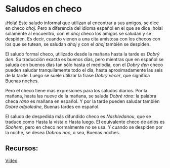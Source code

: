 # Saludos en checo

¡Hola! Este saludo informal que utilizan al encontrar a sus amigos, se dice en checo *ahoj*. Pero a diferencia del idioma español en el que se dice ¡hola! solamente al encuentro, con el *ahoj* checo los amigos se saludan y se despiden. Es decir, cuando vienen a una cita amistosa con los checos con los que se tutean, se saludan *ahoj* y con el *ahoj* también se despiden. 

El saludo formal checo, utilizado desde la mañana hasta la tarde es *Dobrý den*. Su traducción exacta es buenos días, pero mientras que en español se saluda con buenos días tan sólo hasta el mediodía, con el *Dobrý den* checo pueden saludar tranquilamente todo el día, hasta aproximadamente las seis de la tarde. Luego se suele utilizar la frase *Dobrý vecer*, que significa Buenas noches.

Pero el checo tiene más expresiones para los saludos diarios. Por la mañana, hasta las nueve de la mañana, se saluda *Dobré ráno*: la palabra checa *ráno* es mañana en español. Y por la tarde pueden saludar también *Dobré odpoledne*, Buenas tardes en español.

El saludo de despedida más difundido checo es *Nashledanou*, que se traduce como Hasta la vista o Hasta luego. El equivalente checo de adiós es *Sbohem*, pero en checo normalmente no se usa. Y cuando se despiden por la noche, se desea *Dobrou noc*, o sea, Buenas noches.

## Recursos:

[Vídeo](https://www.youtube.com/watch?v=XcB7mHn8N80)
